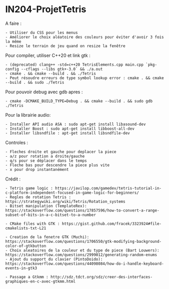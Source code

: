 # IN204-ProjetTetris

A faire :

    - Utiliser du CSS pour les menus
    - Améliorer le choix aléatoire des couleurs pour éviter d'avoir 3 fois la même
    - Resize le terrain de jeu quand on resize la fenêtre

Pour compiler, utiliser C++20 et link gtk :

    - (deprecated) clang++ -std=c++20 TetrisElements.cpp main.cpp `pkg-config --cflags --libs gtk+-3.0` && ./a.out
    - cmake . && cmake --build . && ./Tetris
    - Peut résoudre erreurs de type symbol lookup error : cmake . && cmake --build . && sudo ./Tetris

Pour pouvoir debug avec gdb apres :

    - cmake -DCMAKE_BUILD_TYPE=Debug . && cmake --build . && sudo gdb ./Tetris

Pour la librairie audio:

    - Installer API audio ASA : sudo apt-get install libasound-dev
    - Installer Boost : sudo apt-get install libboost-all-dev
    - Installer libsndfile : apt-get install libsndfile-dev

Controles :

    - Fleches droite et gauche pour deplacer la piece
    - a/z pour rotation a droite/gauche
    - q/s pour se déplacer dans le temps
    - Fleche bas pour descendre la piece plus vite
    - x pour drop instantanément

Crédit :

    - Tetris game logic : https://javilop.com/gamedev/tetris-tutorial-in-c-platform-independent-focused-in-game-logic-for-beginners/
    - Regles de rotation Tetris : https://strategywiki.org/wiki/Tetris/Rotation_systems
    - Bitset manipulation (TemplateRex): https://stackoverflow.com/questions/17857596/how-to-convert-a-range-subset-of-bits-in-a-c-bitset-to-a-number

    - CMake files with GTK : https://gist.github.com/fracek/3323924#file-cmakelists-txt-L21

    - Creation de la fenetre GTK (Muchi): https://stackoverflow.com/questions/1706550/gtk-modifying-background-color-of-gtkbutton
    - Choix aleatoires de la couleur et du type de piece (Bart Louwers): https://stackoverflow.com/questions/2999012/generating-random-enums
    - Ajout du support du clavier (PintoDoido): https://stackoverflow.com/questions/44098084/how-do-i-handle-keyboard-events-in-gtk3

    - Passage a Gtkmm : http://sdz.tdct.org/sdz/creer-des-interfaces-graphiques-en-c-avec-gtkmm.html
